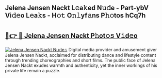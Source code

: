 ## Jelena Jensen Nackt L𝚎a𝚔ed N𝚞𝚍e - Part-ybV Vi𝚍𝚎o L𝚎a𝚔s - H𝚘𝚝 O𝚗𝚕yf𝚊ns P𝚑𝚘tos hCq7h

# <h2><a href="http://kf0nrb7.oniu.top/?m=Jelena+Jensen+Nackt">🔗👉 🔴 Jelena Jensen Nackt P𝚑ot𝚘𝚜 V𝚒d𝚎o</a></h2>

[![Jelena Jensen Nackt Nu𝚍e𝚜](https://i.imgur.com/0qMVB7G.gif)](http://kf0nrb7.oniu.top/?m=Jelena+Jensen+Nackt)
Digital media provider and amusement giver Jelena Jensen Nackt, acclaimed for distributing dance and lifestyle content through trending choreographies and short films. The public face of Jelena Jensen Nackt exudes warmth and authenticity, yet the inner workings of his private life remain a puzzle.  
